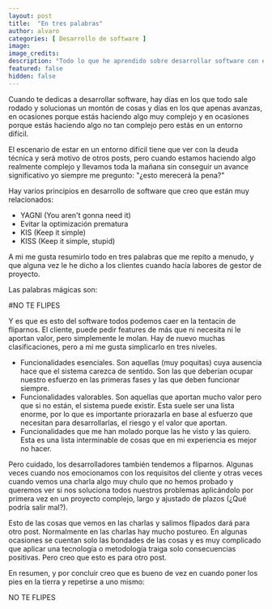 ```yaml
---
layout: post
title:  "En tres palabras"
author: alvaro
categories: [ Desarrollo de software ]
image: 
image_credits: 
description: "Todo lo que he aprendido sobre desarrollar software con éxito se puede resumir en solo 3 palabras: NO TE FLIPES."
featured: false
hidden: false
---
```

Cuando te dedicas a desarrollar software, hay días en los que todo sale rodado y solucionas un montón de cosas y días en los que apenas avanzas, en ocasiones porque estás haciendo algo muy complejo y en ocasiones porque estás haciendo algo no tan complejo pero estás en un entorno difícil.

El escenario de estar en un entorno difícil tiene que ver con la deuda técnica y será motivo de otros posts, pero cuando estamos haciendo algo realmente complejo y llevamos toda la mañana sin conseguir un avance significativo yo siempre me pregunto: "¿esto merecerá la pena?"

Hay varios principios en desarrollo de software que creo que están muy relacionados:
  * YAGNI (You aren't gonna need it)
  * Evitar la optimización prematura
  * KIS (Keep it simple)
  * KISS (Keep it simple, stupid)

A mi me gusta resumirlo todo en tres palabras que me repito a menudo, y que alguna vez le he dicho a los clientes cuando hacía labores de gestor de proyecto.

Las palabras mágicas son:

#NO TE FLIPES

Y es que es esto del software todos podemos caer en la tentacin de fliparnos. El cliente, puede pedir features de más que ni necesita ni le aportan valor, pero simplemente le molan. Hay de nuevo muchas clasificaciones, pero a mi me gusta simplicarlo en tres niveles.
 * Funcionalidades esenciales. Son aquellas (muy poquitas) cuya ausencia hace que el sistema carezca de sentido. Son las que deberían ocupar nuestro esfuerzo en las primeras fases y las que deben funcionar siempre.
 * Funcionalidades valorables. Son aquellas que aportan mucho valor pero que si no están, el sistema puede existir. Esta suele ser una lista enorme, por lo que es importante priorazarla en base al esfuerzo que necesitan para desarrollarlas, el riesgo y el valor que aportan.
 * Funcionalidades que me han molado porque las he visto y las quiero. Esta es una lista interminable de cosas que en mi experiencia es mejor no hacer.

Pero cuidado, los desarrolladores también tendemos a fliparnos. Algunas veces cuando nos emocionamos con los requisitos del cliente y otras veces cuando vemos una charla algo muy chulo que no hemos probado y queremos ver si nos soluciona todos nuestros problemas aplicándolo por primera vez en un proyecto complejo, largo y ajustado de plazos (¿Qué podría salir mal?).

Esto de las cosas que vemos en las charlas y salimos flipados dará para otro post. Normalmente en las charlas hay mucho postureo. En algunas ocasiones se cuentan solo las bondades de las cosas y es muy complicado que aplicar una tecnología o metodología traiga solo consecuencias positivas. Pero creo que esto es para otro post.

En resumen, y por concluir creo que es bueno de vez en cuando poner los pies en la tierra y repetirse a uno mismo:

NO TE FLIPES
